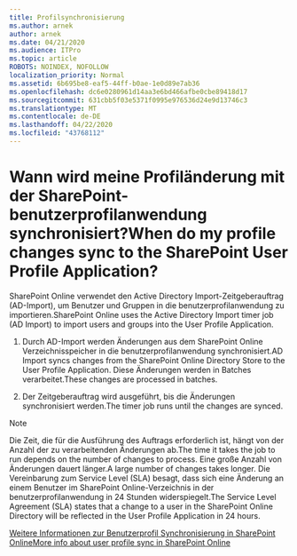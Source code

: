 ```yaml
---
title: Profilsynchronisierung
ms.author: arnek
author: arnek
ms.date: 04/21/2020
ms.audience: ITPro
ms.topic: article
ROBOTS: NOINDEX, NOFOLLOW
localization_priority: Normal
ms.assetid: 6b695be8-eaf5-44ff-b0ae-1e0d89e7ab36
ms.openlocfilehash: dc6e0280961d14aa3e6bd466afbe0cbe89418d17
ms.sourcegitcommit: 631cbb5f03e5371f0995e976536d24e9d13746c3
ms.translationtype: MT
ms.contentlocale: de-DE
ms.lasthandoff: 04/22/2020
ms.locfileid: "43768112"
---
```

# <a name="when-do-my-profile-changes-sync-to-the-sharepoint-user-profile-application"></a><span data-ttu-id="a15c3-102">Wann wird meine Profiländerung mit der SharePoint-benutzerprofilanwendung synchronisiert?</span><span class="sxs-lookup"><span data-stu-id="a15c3-102">When do my profile changes sync to the SharePoint User Profile Application?</span></span>

<span data-ttu-id="a15c3-103">SharePoint Online verwendet den Active Directory Import-Zeitgeberauftrag (AD-Import), um Benutzer und Gruppen in die benutzerprofilanwendung zu importieren.</span><span class="sxs-lookup"><span data-stu-id="a15c3-103">SharePoint Online uses the Active Directory Import timer job (AD Import) to import users and groups into the User Profile Application.</span></span> 
  
1. <span data-ttu-id="a15c3-104">Durch AD-Import werden Änderungen aus dem SharePoint Online Verzeichnisspeicher in die benutzerprofilanwendung synchronisiert.</span><span class="sxs-lookup"><span data-stu-id="a15c3-104">AD Import syncs changes from the SharePoint Online Directory Store to the User Profile Application.</span></span> <span data-ttu-id="a15c3-105">Diese Änderungen werden in Batches verarbeitet.</span><span class="sxs-lookup"><span data-stu-id="a15c3-105">These changes are processed in batches.</span></span>
    
2. <span data-ttu-id="a15c3-106">Der Zeitgeberauftrag wird ausgeführt, bis die Änderungen synchronisiert werden.</span><span class="sxs-lookup"><span data-stu-id="a15c3-106">The timer job runs until the changes are synced.</span></span>
    
> [!NOTE]
> <span data-ttu-id="a15c3-107">Die Zeit, die für die Ausführung des Auftrags erforderlich ist, hängt von der Anzahl der zu verarbeitenden Änderungen ab.</span><span class="sxs-lookup"><span data-stu-id="a15c3-107">The time it takes the job to run depends on the number of changes to process.</span></span> <span data-ttu-id="a15c3-108">Eine große Anzahl von Änderungen dauert länger.</span><span class="sxs-lookup"><span data-stu-id="a15c3-108">A large number of changes takes longer.</span></span> <span data-ttu-id="a15c3-109">Die Vereinbarung zum Service Level (SLA) besagt, dass sich eine Änderung an einem Benutzer im SharePoint Online-Verzeichnis in der benutzerprofilanwendung in 24 Stunden widerspiegelt.</span><span class="sxs-lookup"><span data-stu-id="a15c3-109">The Service Level Agreement (SLA) states that a change to a user in the SharePoint Online Directory will be reflected in the User Profile Application in 24 hours.</span></span> 
  
[<span data-ttu-id="a15c3-110">Weitere Informationen zur Benutzerprofil Synchronisierung in SharePoint Online</span><span class="sxs-lookup"><span data-stu-id="a15c3-110">More info about user profile sync in SharePoint Online</span></span>](https://go.microsoft.com/fwlink/?linkid=875671)
  

